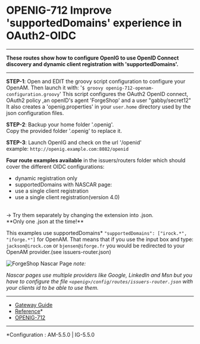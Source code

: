 OPENIG-712 Improve 'supportedDomains' experience in OAuth2-OIDC
======
----------

**These routes show how to configure OpenIG to use OpenID Connect discovery and dynamic client registration with 'supportedDomains'.**

----------

**STEP-1**: Open and EDIT the groovy script configuration to configure your OpenAM. Then launch it with:
        '`$ groovy openig-712-openam-configuration.groovy`'
        This script configures the OAuth2 OpenID connect, OAuth2 policy ,an openID's agent 'ForgeShop' and
        a user "gabby/secret12"
        <br> It also creates a 'openig.properties' in your `user.home` directory used by the json configuration files.
  
**STEP-2**: Backup your home folder '.openig'. <br>
            Copy the provided folder '.openig' to replace it.

**STEP-3**: Launch OpenIG and check on the url '<openig-url>/openid' <br>
            example: `http://openig.example.com:8082/openid`

**Four route examples available** in the issuers/routers folder which should cover the different OIDC configurations:<br>
- dynamic registration only
- supportedDomains with NASCAR page:
- use a single client registration
- use a single client registration(version 4.0)
<br>
-> Try them separately by changing the extension into .json. 
<br>
**Only one .json at the time!**
  
This examples use supportedDomains* `"supportedDomains": ["irock.*", "iforge.*"]` for OpenAM.
That means that if you use the input box and type: `jackson@irock.com` or `bjensen@iforge.fr` you would be redirected to your OpenAM provider.(see issuers-router.json)


![ForgeShop Nascar Page](https://raw.githubusercontent.com/openig-contrib/script-util-for-openig/master/media/forgeshop_nascarpage.png)
_note:_ 

*Nascar pages use multiple providers like Google, LinkedIn and Msn but you have to configure the file `<openig>/config/routes/issuers-router.json` with your clients id to be able to use them.*

----------
* [Gateway Guide](http://openig.forgerock.org/doc/bootstrap/gateway-guide/index.html#chap-oauth2-client)
* [Reference](http://openig.forgerock.org/doc/bootstrap/reference/index.html#Issuer)*
* [OPENIG-712](https://bugster.forgerock.org/jira/browse/OPENIG-712)

----------

*Configuration : AM-5.5.0 | IG-5.5.0
